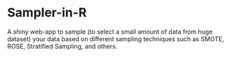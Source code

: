 # Sampler-in-R

A shiny web-app to sample (to select a small amount of data from huge dataset) your data based
on different sampling techniques such as SMOTE, ROSE, Stratified Sampling, and others.

